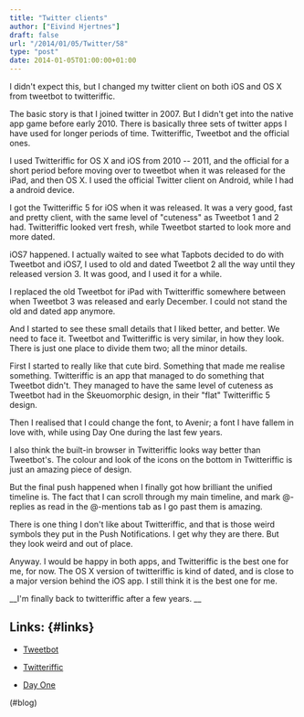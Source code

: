 ```yaml
---
title: "Twitter clients"
author: ["Eivind Hjertnes"]
draft: false
url: "/2014/01/05/Twitter/58"
type: "post"
date: 2014-01-05T01:00:00+01:00
---
```


I didn't expect this, but I changed my twitter client on both iOS and OS
X from tweetbot to twitteriffic.

The basic story is that I joined twitter in 2007. But I didn't get into
the native app game before early 2010. There is basically three sets of
twitter apps I have used for longer periods of time. Twitteriffic,
Tweetbot and the official ones.

I used Twitteriffic for OS X and iOS from 2010 -- 2011, and the official
for a short period before moving over to tweetbot when it was released
for the iPad, and then OS X. I used the official Twitter client on
Android, while I had a android device.

I got the Twitteriffic 5 for iOS when it was released. It was a very
good, fast and pretty client, with the same level of "cuteness" as
Tweetbot 1 and 2 had. Twitteriffic looked vert fresh, while Tweetbot
started to look more and more dated.

iOS7 happened. I actually waited to see what Tapbots decided to do with
Tweetbot and iOS7, I used to old and dated Tweetbot 2 all the way until
they released version 3. It was good, and I used it for a while.

I replaced the old Tweetbot for iPad with Twitteriffic somewhere between
when Tweetbot 3 was released and early December. I could not stand the
old and dated app anymore.

And I started to see these small details that I liked better, and
better. We need to face it. Tweetbot and Twitteriffic is very similar,
in how they look. There is just one place to divide them two; all the
minor details.

First I started to really like that cute bird. Something that made me
realise something. Twitteriffic is an app that managed to do something
that Tweetbot didn't. They managed to have the same level of cuteness as
Tweetbot had in the Skeuomorphic design, in their "flat" Twitteriffic 5
design.

Then I realised that I could change the font, to Avenir; a font I have
fallem in love with, while using Day One during the last few years.

I also think the built-in browser in Twitteriffic looks way better than
Tweetbot's. The colour and look of the icons on the bottom in
Twitteriffic is just an amazing piece of design.

But the final push happened when I finally got how brilliant the unified
timeline is. The fact that I can scroll through my main timeline, and
mark @-replies as read in the @-mentions tab as I go past them is
amazing.

There is one thing I don't like about Twitteriffic, and that is those
weird symbols they put in the Push Notifications. I get why they are
there. But they look weird and out of place.

Anyway. I would be happy in both apps, and Twitteriffic is the best one
for me, for now. The OS X version of twitteriffic is kind of dated, and
is close to a major version behind the iOS app. I still think it is the
best one for me.

\_\_I'm finally back to twitteriffic after a few years. \_\_


## Links: {#links}

-   [Tweetbot](http://tapbots.com/software/tweetbot/)

    <div class="HTML">
      <div></div>

    </p>

    </div>

-   [Twitteriffic](http://twitterrific.com)

-   [Day One](http://dayoneapp.com)

(#blog)
